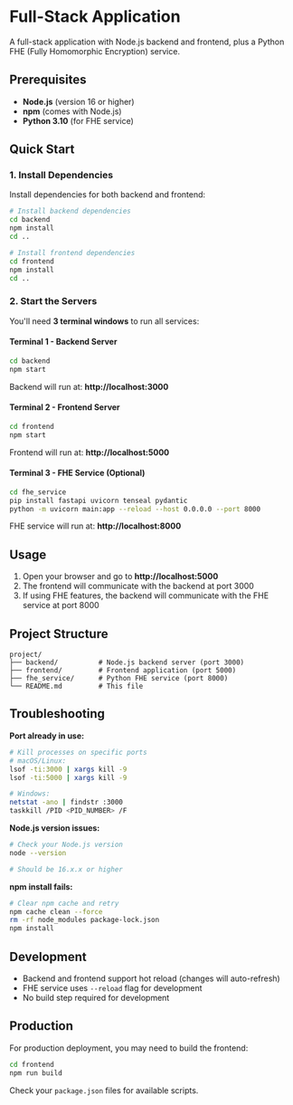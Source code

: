 # Full-Stack Application

A full-stack application with Node.js backend and frontend, plus a Python FHE (Fully Homomorphic Encryption) service.

## Prerequisites

- **Node.js** (version 16 or higher)
- **npm** (comes with Node.js)
- **Python 3.10** (for FHE service)

## Quick Start

### 1. Install Dependencies

Install dependencies for both backend and frontend:

```bash
# Install backend dependencies
cd backend
npm install
cd ..

# Install frontend dependencies  
cd frontend
npm install
cd ..
```

### 2. Start the Servers

You'll need **3 terminal windows** to run all services:

#### Terminal 1 - Backend Server
```bash
cd backend
npm start
```
Backend will run at: **http://localhost:3000**

#### Terminal 2 - Frontend Server
```bash
cd frontend
npm start
```
Frontend will run at: **http://localhost:5000**

#### Terminal 3 - FHE Service (Optional)
```bash
cd fhe_service
pip install fastapi uvicorn tenseal pydantic
python -m uvicorn main:app --reload --host 0.0.0.0 --port 8000
```
FHE service will run at: **http://localhost:8000**

## Usage

1. Open your browser and go to **http://localhost:5000**
2. The frontend will communicate with the backend at port 3000
3. If using FHE features, the backend will communicate with the FHE service at port 8000

## Project Structure

```
project/
├── backend/          # Node.js backend server (port 3000)
├── frontend/         # Frontend application (port 5000)
├── fhe_service/      # Python FHE service (port 8000)
└── README.md         # This file
```

## Troubleshooting

**Port already in use:**
```bash
# Kill processes on specific ports
# macOS/Linux:
lsof -ti:3000 | xargs kill -9
lsof -ti:5000 | xargs kill -9

# Windows:
netstat -ano | findstr :3000
taskkill /PID <PID_NUMBER> /F
```

**Node.js version issues:**
```bash
# Check your Node.js version
node --version

# Should be 16.x.x or higher
```

**npm install fails:**
```bash
# Clear npm cache and retry
npm cache clean --force
rm -rf node_modules package-lock.json
npm install
```

## Development

- Backend and frontend support hot reload (changes will auto-refresh)
- FHE service uses `--reload` flag for development
- No build step required for development

## Production

For production deployment, you may need to build the frontend:

```bash
cd frontend
npm run build
```

Check your `package.json` files for available scripts.